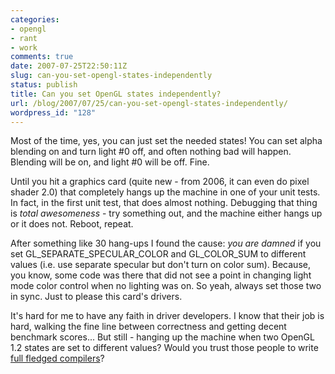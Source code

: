 ```yaml
---
categories:
- opengl
- rant
- work
comments: true
date: 2007-07-25T22:50:11Z
slug: can-you-set-opengl-states-independently
status: publish
title: Can you set OpenGL states independently?
url: /blog/2007/07/25/can-you-set-opengl-states-independently/
wordpress_id: "128"
---
```


Most of the time, yes, you can just set the needed states! You can set alpha blending on and turn light #0 off, and often nothing bad will happen. Blending will be on, and light #0 will be off. Fine.

Until you hit a graphics card (quite new - from 2006, it can even do pixel shader 2.0) that completely hangs up the machine in one of your unit tests. In fact, in the first unit test, that does almost nothing. Debugging that thing is _total awesomeness_ - try something out, and the machine either hangs up or it does not. Reboot, repeat.

After something like 30 hang-ups I found the cause: _you are damned_ if you set GL_SEPARATE_SPECULAR_COLOR and GL_COLOR_SUM to different values (i.e. use separate specular but don't turn on color sum). Because, you know, some code was there that did not see a point in changing light mode color control when no lighting was on. So yeah, always set those two in sync. Just to please this card's drivers.

It's hard for me to have any faith in driver developers. I know that their job is hard, walking the fine line between correctness and getting decent benchmark scores... But still - hanging up the machine when two OpenGL 1.2 states are set to different values? Would you trust those people to write [full fledged compilers](http://www.opengl.org/documentation/glsl)?
